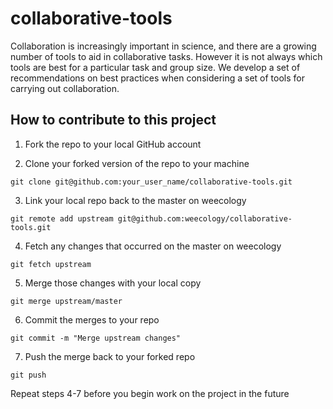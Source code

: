 collaborative-tools
===================

Collaboration is increasingly important in science, and there are a growing number of tools to aid in collaborative tasks.
However it is not always which tools are best for a particular task and group size.
We develop a set of recommendations on best practices when considering a set of tools for carrying out collaboration.

How to contribute to this project
---------------------------------
1) Fork the repo to your local GitHub account

2) Clone your forked version of the repo to your machine

`git clone git@github.com:your_user_name/collaborative-tools.git`

3) Link your local repo back to the master on weecology

`git remote add upstream git@github.com:weecology/collaborative-tools.git`

4) Fetch any changes that occurred on the master on weecology

`git fetch upstream`

5)  Merge those changes with your local copy

`git merge upstream/master`

6)  Commit the merges to your repo

`git commit -m "Merge upstream changes"`

7)  Push the merge back to your forked repo

`git push`

Repeat steps 4-7 before you begin work on the project in the future

 